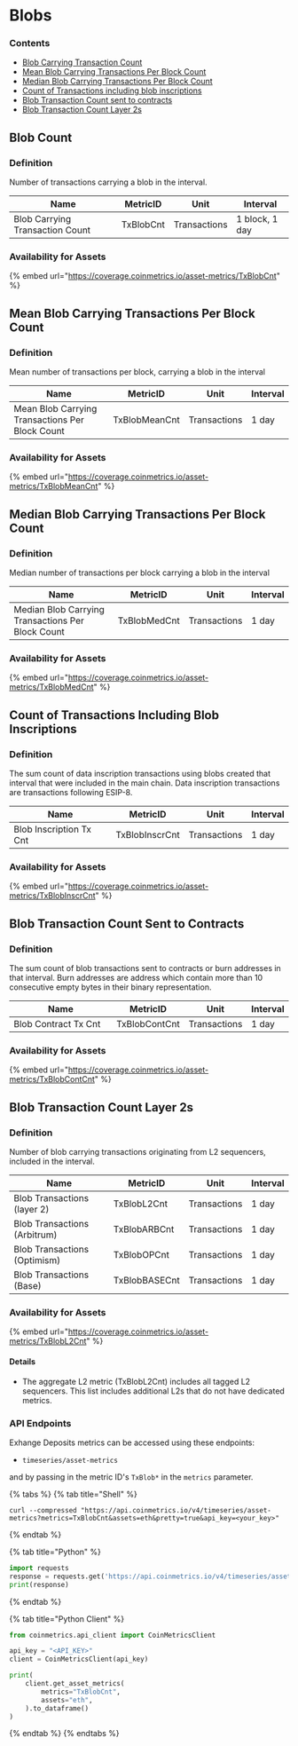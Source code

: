# Blobs

### Contents

* [Blob Carrying Transaction Count](blobs.md#s)
* [Mean Blob Carrying Transactions Per Block Count](blobs.md#mean-blob-carrying-transactions-per-block-count)
* [Median Blob Carrying Transactions Per Block Count](blobs.md#median-blob-carrying-transactions-per-block-count)
* [Count of Transactions including blob inscriptions](blobs.md#count-of-transactions-including-blob-inscriptions)
* [Blob Transaction Count sent to contracts](blobs.md#blob-transaction-count-sent-to-contracts)
* [Blob Transaction Count Layer 2s](blobs.md#blob-transaction-count-layer-2s)

## Blob Count <a href="#s" id="s"></a>

### Definition

Number of transactions carrying a blob in the interval.

| Name                            | MetricID  | Unit         | Interval       |
| ------------------------------- | --------- | ------------ | -------------- |
| Blob Carrying Transaction Count | TxBlobCnt | Transactions | 1 block, 1 day |

### Availability for Assets

{% embed url="https://coverage.coinmetrics.io/asset-metrics/TxBlobCnt" %}

## Mean Blob Carrying Transactions Per Block Count

### Definition

Mean number of transactions per block, carrying a blob in the interval

| Name                                            | MetricID      | Unit         | Interval |
| ----------------------------------------------- | ------------- | ------------ | -------- |
| Mean Blob Carrying Transactions Per Block Count | TxBlobMeanCnt | Transactions | 1 day    |

### Availability for Assets

{% embed url="https://coverage.coinmetrics.io/asset-metrics/TxBlobMeanCnt" %}

## Median Blob Carrying Transactions Per Block Count

### Definition

Median number of transactions per block carrying a blob in the interval

| Name                                              | MetricID     | Unit         | Interval |
| ------------------------------------------------- | ------------ | ------------ | -------- |
| Median Blob Carrying Transactions Per Block Count | TxBlobMedCnt | Transactions | 1 day    |

### Availability for Assets

{% embed url="https://coverage.coinmetrics.io/asset-metrics/TxBlobMedCnt" %}

## Count of Transactions Including Blob Inscriptions

### Definition

The sum count of data inscription transactions using blobs created that interval that were included in the main chain. Data inscription transactions are transactions following ESIP-8.

<table><thead><tr><th width="257">Name</th><th>MetricID</th><th>Unit</th><th>Interval</th></tr></thead><tbody><tr><td>Blob Inscription Tx Cnt</td><td>TxBlobInscrCnt</td><td>Transactions</td><td>1 day</td></tr></tbody></table>

### Availability for Assets

{% embed url="https://coverage.coinmetrics.io/asset-metrics/TxBlobInscrCnt" %}

## Blob Transaction Count Sent to Contracts

### Definition

The sum count of blob transactions sent to contracts or burn addresses in that interval. Burn addresses are address which contain more than 10 consecutive empty bytes in their binary representation.

<table><thead><tr><th width="257">Name</th><th>MetricID</th><th>Unit</th><th>Interval</th></tr></thead><tbody><tr><td>Blob Contract Tx Cnt</td><td>TxBlobContCnt</td><td>Transactions</td><td>1 day</td></tr></tbody></table>

### Availability for Assets

{% embed url="https://coverage.coinmetrics.io/asset-metrics/TxBlobContCnt" %}

## Blob Transaction Count Layer 2s

### Definition

Number of blob carrying transactions originating from L2 sequencers, included in the interval.

<table><thead><tr><th width="257">Name</th><th>MetricID</th><th>Unit</th><th>Interval</th></tr></thead><tbody><tr><td>Blob Transactions (layer 2)</td><td>TxBlobL2Cnt</td><td>Transactions</td><td>1 day</td></tr><tr><td>Blob Transactions (Arbitrum)</td><td>TxBlobARBCnt</td><td>Transactions</td><td>1 day</td></tr><tr><td>Blob Transactions (Optimism)</td><td>TxBlobOPCnt</td><td>Transactions</td><td>1 day</td></tr><tr><td>Blob Transactions (Base)</td><td>TxBlobBASECnt</td><td>Transactions</td><td>1 day</td></tr></tbody></table>

### Availability for Assets

{% embed url="https://coverage.coinmetrics.io/asset-metrics/TxBlobL2Cnt" %}

#### Details

* The aggregate L2 metric (TxBlobL2Cnt) includes all tagged L2 sequencers. This list includes additional L2s that do not have dedicated metrics.

### API Endpoints

Exhange Deposits metrics can be accessed using these endpoints:

* `timeseries/asset-metrics`

and by passing in the metric ID's `TxBlob*` in the `metrics` parameter.

{% tabs %}
{% tab title="Shell" %}
```shell
curl --compressed "https://api.coinmetrics.io/v4/timeseries/asset-metrics?metrics=TxBlobCnt&assets=eth&pretty=true&api_key=<your_key>"
```
{% endtab %}

{% tab title="Python" %}
```python
import requests
response = requests.get('https://api.coinmetrics.io/v4/timeseries/asset-metrics?metrics=TxBlobCnt&assets=eth&pretty=true&api_key=<your_key>').json()
print(response)
```
{% endtab %}

{% tab title="Python Client" %}
```python
from coinmetrics.api_client import CoinMetricsClient

api_key = "<API_KEY>"
client = CoinMetricsClient(api_key)

print(
    client.get_asset_metrics(
        metrics="TxBlobCnt", 
        assets="eth",
    ).to_dataframe()
)
```
{% endtab %}
{% endtabs %}
